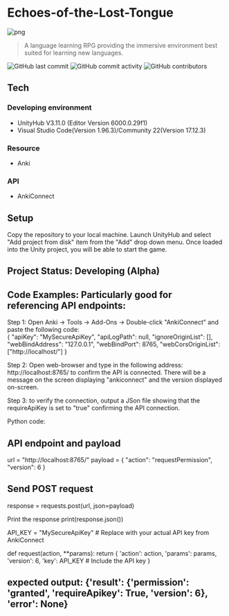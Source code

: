 # Echoes-of-the-Lost-Tongue
 ![png](https://github.com/user-attachments/assets/9e8a4c47-b21e-418d-b217-fa14a5386ece)

> A language learning RPG providing the immersive environment best suited for learning new languages.

![GitHub last commit](https://img.shields.io/github/last-commit/MarCrafting/Echoes-of-the-Lost-Tongue)
![GitHub commit activity](https://img.shields.io/github/commit-activity/w/marcrafting/echoes-of-the-lost-tongue)
![GitHub contributors](https://img.shields.io/github/contributors/marcrafting/echoes-of-the-lost-tongue)

## Tech
### Developing environment
* UnityHub V3.11.0 (Editor Version 6000.0.29f1)
* Visual Studio Code(Version 1.96.3)/Community 22(Version 17.12.3)
### Resource
* Anki
### API
* AnkiConnect

## Setup
Copy the repository to your local machine.
Launch UnityHub and select "Add project from disk" item from the "Add" drop down menu.
Once loaded into the Unity project, you will be able to start the game.

## Project Status: Developing (Alpha)

## Code Examples: Particularly good for referencing API endpoints:
Step 1: Open Anki -> Tools -> Add-Ons -> Double-click "AnkiConnect" and paste the following code:  
{
    "apiKey": "MySecureApiKey",
    "apiLogPath": null,
    "ignoreOriginList": [],
    "webBindAddress": "127.0.0.1",
    "webBindPort": 8765,
    "webCorsOriginList": ["http://localhost/"]
}

Step 2: Open web-browser and type in the following address: http://localhost:8765/ to confirm the API is connected. There will be a message on the screen displaying "ankiconnect" and the version displayed on-screen.

Step 3: to verify the connection, output a JSon file showing that the requireApiKey is set to "true" confirming the API connection.

Python code:
## API endpoint and payload
url = "http://localhost:8765/"
payload = {
    "action": "requestPermission",
    "version": 6
}

## Send POST request
response = requests.post(url, json=payload)

Print the response
print(response.json())

API_KEY = "MySecureApiKey"  # Replace with your actual API key from AnkiConnect

def request(action, **params):
    return {
        'action': action,
        'params': params,
        'version': 6,
        'key': API_KEY  # Include the API key
    }
## expected output: {'result': {'permission': 'granted', 'requireApikey': True, 'version': 6}, 'error': None}
